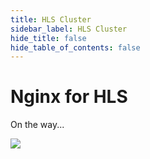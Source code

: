 ```yaml
---
title: HLS Cluster
sidebar_label: HLS Cluster
hide_title: false
hide_table_of_contents: false
---
```


# Nginx for HLS

On the way...

![](https://ossrs.net/gif/v1/sls.gif?site=ossrs.io&path=/lts/doc/en/v4/nginx-for-hls)


